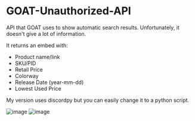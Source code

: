 # GOAT-Unauthorized-API

API that GOAT uses to show automatic search results.
Unfortunately, it doesn't give a lot of information.

It returns an embed with:
- Product name/link
- SKU/PID
- Retail Price
- Colorway
- Release Date (year-mm-dd)
- Lowest Used Price

My version uses discordpy but you can easily change it to a python script.

![image](https://user-images.githubusercontent.com/30479452/51228237-a7ba4e80-1925-11e9-8c4d-5048d3e2773a.png)
![image](https://user-images.githubusercontent.com/30479452/51228293-e4864580-1925-11e9-8f7d-69892baad554.png)
